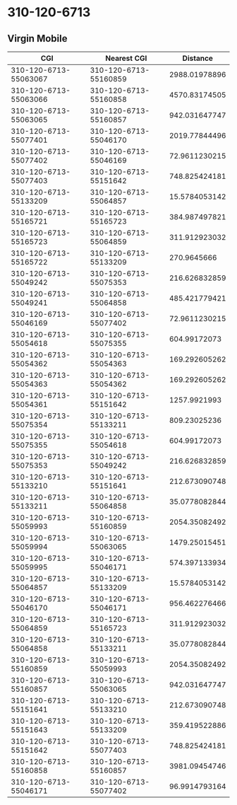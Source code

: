 # 310-120-6713
## Virgin Mobile


| CGI | Nearest CGI | Distance |
|-----|-------------|----------|
| 310-120-6713-55063067 | 310-120-6713-55160859 | 2988.01978896 |
| 310-120-6713-55063066 | 310-120-6713-55160858 | 4570.83174505 |
| 310-120-6713-55063065 | 310-120-6713-55160857 | 942.031647747 |
| 310-120-6713-55077401 | 310-120-6713-55046170 | 2019.77844496 |
| 310-120-6713-55077402 | 310-120-6713-55046169 | 72.9611230215 |
| 310-120-6713-55077403 | 310-120-6713-55151642 | 748.825424181 |
| 310-120-6713-55133209 | 310-120-6713-55064857 | 15.5784053142 |
| 310-120-6713-55165721 | 310-120-6713-55165723 | 384.987497821 |
| 310-120-6713-55165723 | 310-120-6713-55064859 | 311.912923032 |
| 310-120-6713-55165722 | 310-120-6713-55133209 | 270.9645666 |
| 310-120-6713-55049242 | 310-120-6713-55075353 | 216.626832859 |
| 310-120-6713-55049241 | 310-120-6713-55064858 | 485.421779421 |
| 310-120-6713-55046169 | 310-120-6713-55077402 | 72.9611230215 |
| 310-120-6713-55054618 | 310-120-6713-55075355 | 604.99172073 |
| 310-120-6713-55054362 | 310-120-6713-55054363 | 169.292605262 |
| 310-120-6713-55054363 | 310-120-6713-55054362 | 169.292605262 |
| 310-120-6713-55054361 | 310-120-6713-55151642 | 1257.9921993 |
| 310-120-6713-55075354 | 310-120-6713-55133211 | 809.23025236 |
| 310-120-6713-55075355 | 310-120-6713-55054618 | 604.99172073 |
| 310-120-6713-55075353 | 310-120-6713-55049242 | 216.626832859 |
| 310-120-6713-55133210 | 310-120-6713-55151641 | 212.673090748 |
| 310-120-6713-55133211 | 310-120-6713-55064858 | 35.0778082844 |
| 310-120-6713-55059993 | 310-120-6713-55160859 | 2054.35082492 |
| 310-120-6713-55059994 | 310-120-6713-55063065 | 1479.25015451 |
| 310-120-6713-55059995 | 310-120-6713-55046171 | 574.397133934 |
| 310-120-6713-55064857 | 310-120-6713-55133209 | 15.5784053142 |
| 310-120-6713-55046170 | 310-120-6713-55046171 | 956.462276466 |
| 310-120-6713-55064859 | 310-120-6713-55165723 | 311.912923032 |
| 310-120-6713-55064858 | 310-120-6713-55133211 | 35.0778082844 |
| 310-120-6713-55160859 | 310-120-6713-55059993 | 2054.35082492 |
| 310-120-6713-55160857 | 310-120-6713-55063065 | 942.031647747 |
| 310-120-6713-55151641 | 310-120-6713-55133210 | 212.673090748 |
| 310-120-6713-55151643 | 310-120-6713-55133209 | 359.419522886 |
| 310-120-6713-55151642 | 310-120-6713-55077403 | 748.825424181 |
| 310-120-6713-55160858 | 310-120-6713-55160857 | 3981.09454746 |
| 310-120-6713-55046171 | 310-120-6713-55077402 | 96.9914793164 |
